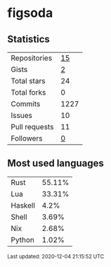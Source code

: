 # figsoda


## Statistics

<table>
    <tr>
        <td>Repositories</td>
        <td><a href="https://github.com/figsoda?tab=repositories">15</a></td>
    </tr>
    <tr>
        <td>Gists</td>
        <td><a href="https://gist.github.com/figsoda">2</a></td>
    </tr>
    <tr>
        <td>Total stars</td>
        <td>24</td>
    </tr>
    <tr>
        <td>Total forks</td>
        <td>0</td>
    </tr>
    <tr>
        <td>Commits</td>
        <td>1227</td>
    </tr>
    <tr>
        <td>Issues</td>
        <td>10</td>
    </tr>
    <tr>
        <td>Pull requests</td>
        <td>11</td>
    </tr>
    <tr>
        <td>Followers</td>
        <td><a href="https://github.com/figsoda?tab=followers">0</a></td>
    </tr>
</table>


## Most used languages

<table>
<tr><td>Rust</td><td>55.11%</td></tr>
<tr><td>Lua</td><td>33.31%</td></tr>
<tr><td>Haskell</td><td>4.2%</td></tr>
<tr><td>Shell</td><td>3.69%</td></tr>
<tr><td>Nix</td><td>2.68%</td></tr>
<tr><td>Python</td><td>1.02%</td></tr>
</table>


<sub>Last updated: 2020-12-04 21:15:52 UTC</sub>
